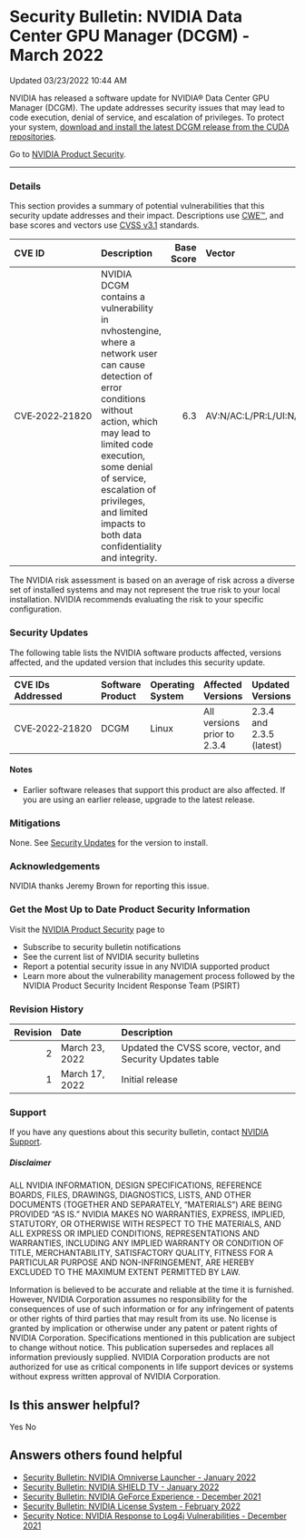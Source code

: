 

Security Bulletin: NVIDIA Data Center GPU Manager (DCGM) - March 2022
=====================================================================




 Updated 03/23/2022 10:44 AM



NVIDIA has released a software update for NVIDIA® Data Center GPU Manager (DCGM). The update addresses security issues that may lead to code execution, denial of service, and escalation of privileges. To protect your system, [download and install the latest DCGM release from the CUDA repositories](https://developer.nvidia.com/dcgm#Downloads).


Go to [NVIDIA Product Security](https://www.nvidia.com/security/).






---




### Details


This section provides a summary of potential vulnerabilities that this security update addresses and their impact. Descriptions use [CWE™](https://cwe.mitre.org/), and base scores and vectors use [CVSS v3.1](https://www.first.org/cvss/v3.1/user-guide) standards.


| CVE ID | Description | Base Score | Vector |
|:---------------|:-----------------------------------------------------------------------------------------------------------------------------------------------------------------------------------------------------------------------------------------------------------------------------------------------|-------------:|:------------------------------------|
| CVE‑2022‑21820 | NVIDIA DCGM contains a vulnerability in nvhostengine, where a network user can cause detection of error conditions without action, which may lead to limited code execution, some denial of service, escalation of privileges, and limited impacts to both data confidentiality and integrity. | 6.3 | AV:N/AC:L/PR:L/UI:N/S:U/C:L/I:L/A:L |
The NVIDIA risk assessment is based on an average of risk across a diverse set of installed systems and may not represent the true risk to your local installation. NVIDIA recommends evaluating the risk to your specific configuration.


### Security Updates


The following table lists the NVIDIA software products affected, versions affected, and the updated version that includes this security update.


| CVE IDs Addressed | Software Product | Operating System | Affected Versions | Updated Versions |
|:--------------------|:-------------------|:-------------------|:----------------------------|:-------------------------|
| CVE‑2022‑21820 | DCGM | Linux | All versions prior to 2.3.4 | 2.3.4 and 2.3.5 (latest) |
#### Notes


* Earlier software releases that support this product are also affected. If you are using an earlier release, upgrade to the latest release.


### Mitigations


None. See [Security Updates](#security-updates) for the version to install.


### Acknowledgements


NVIDIA thanks Jeremy Brown for reporting this issue.


### Get the Most Up to Date Product Security Information


Visit the [NVIDIA Product Security](https://www.nvidia.com/security) page to


* Subscribe to security bulletin notifications
* See the current list of NVIDIA security bulletins
* Report a potential security issue in any NVIDIA supported product
* Learn more about the vulnerability management process followed by the NVIDIA Product Security Incident Response Team (PSIRT)


### Revision History


| Revision | Date | Description |
|-----------:|:---------------|:-----------------------------------------------------------|
| 2 | March 23, 2022 | Updated the CVSS score, vector, and Security Updates table |
| 1 | March 17, 2022 | Initial release |
### Support


If you have any questions about this security bulletin, contact [NVIDIA Support](https://www.nvidia.com/object/support.html).


##### Disclaimer


ALL NVIDIA INFORMATION, DESIGN SPECIFICATIONS, REFERENCE BOARDS, FILES, DRAWINGS, DIAGNOSTICS, LISTS, AND OTHER DOCUMENTS (TOGETHER AND SEPARATELY, “MATERIALS”) ARE BEING PROVIDED “AS IS.” NVIDIA MAKES NO WARRANTIES, EXPRESS, IMPLIED, STATUTORY, OR OTHERWISE WITH RESPECT TO THE MATERIALS, AND ALL EXPRESS OR IMPLIED CONDITIONS, REPRESENTATIONS AND WARRANTIES, INCLUDING ANY IMPLIED WARRANTY OR CONDITION OF TITLE, MERCHANTABILITY, SATISFACTORY QUALITY, FITNESS FOR A PARTICULAR PURPOSE AND NON-INFRINGEMENT, ARE HEREBY EXCLUDED TO THE MAXIMUM EXTENT PERMITTED BY LAW.


Information is believed to be accurate and reliable at the time it is furnished. However, NVIDIA Corporation assumes no responsibility for the consequences of use of such information or for any infringement of patents or other rights of third parties that may result from its use. No license is granted by implication or otherwise under any patent or patent rights of NVIDIA Corporation. Specifications mentioned in this publication are subject to change without notice. This publication supersedes and replaces all information previously supplied. NVIDIA Corporation products are not authorized for use as critical components in life support devices or systems without express written approval of NVIDIA Corporation.










Is this answer helpful?
-----------------------



Yes
No







Answers others found helpful
----------------------------


* [Security Bulletin: NVIDIA Omniverse Launcher - January 2022](/app/answers/detail/a_id/5318/related/1)
* [Security Bulletin: NVIDIA SHIELD TV - January 2022](/app/answers/detail/a_id/5259/related/1)
* [Security Bulletin: NVIDIA GeForce Experience - December 2021](/app/answers/detail/a_id/5295/related/1)
* [Security Bulletin: NVIDIA License System - February 2022](/app/answers/detail/a_id/5319/related/1)
* [Security Notice: NVIDIA Response to Log4j Vulnerabilities - December 2021](/app/answers/detail/a_id/5294/related/1)








